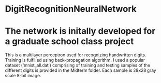 # DigitRecognitionNeuralNetwork
# The network is initally developed for a graduate school class project

This is a multilayer perceptron used for recognizing handwritten digits. 
Training is fulfilled using back-propagation algorithm. 
I used a popular dataset (‘mnist_all.dat’) comprising of training and testing samples of the different digits is provided in the Midterm folder. Each sample is 28x28 gray scale 8-bit image.

